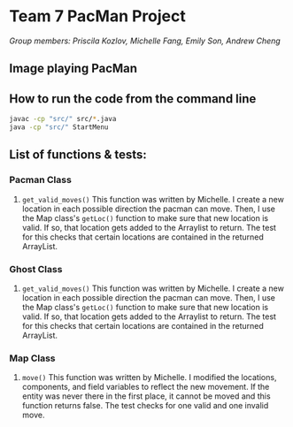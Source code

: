 # Team 7 PacMan Project
_Group members: Priscila Kozlov, Michelle Fang, Emily Son, Andrew Cheng_

## Image playing PacMan

## How to run the code from the command line
```bash
javac -cp "src/" src/*.java
java -cp "src/" StartMenu
```

## List of functions & tests:
### Pacman Class

1. `get_valid_moves()` This function was written by Michelle. I create a new location in each possible direction the pacman can move. Then, I use the Map class's `getLoc()` function to make sure that new location is valid. If so, that location gets added to the Arraylist to return. The test for this checks that certain locations are contained in the returned ArrayList. 

### Ghost Class

1. `get_valid_moves()` This function was written by Michelle. I create a new location in each possible direction the pacman can move. Then, I use the Map class's `getLoc()` function to make sure that new location is valid. If so, that location gets added to the Arraylist to return. The test for this checks that certain locations are contained in the returned ArrayList. 



### Map Class

1. `move()` This function was written by Michelle. I modified the locations, components, and field variables to reflect the new movement. If the entity was never there in the first place, it cannot be moved and this function returns false. The test checks for one valid and one invalid move. 
